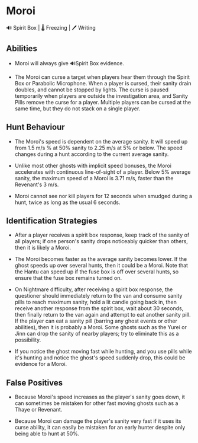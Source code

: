 # Moroi

🔊 Spirit Box | 🌡️ Freezing | 🖊️ Writing

## Abilities

* Moroi will always give 🔊Spirit Box evidence. 

* The Moroi can curse a target when players hear them through the Spirit Box or Parabolic Microphone. When a player is cursed, their sanity drain doubles, and cannot be stopped by lights. The curse is paused temporarily when players are outside the investigation area, and Sanity Pills remove the curse for a player. Multiple players can be cursed at the same time, but they do not stack on a single player.

## Hunt Behaviour

* The Moroi's speed is dependent on the average sanity. It will speed up from 1.5 m/s % at 50% sanity to 2.25 m/s at 5% or below. The speed changes during a hunt according to the current average sanity. 

* Unlike most other ghosts with implicit speed bonuses, the Moroi accelerates with continuous line-of-sight of a player. Below 5% average sanity, the maximum speed of a Moroi is 3.71 m/s, faster than the Revenant's 3 m/s.

* Moroi cannot see nor kill players for 12 seconds when smudged during a hunt, twice as long as the usual 6 seconds.

## Identification Strategies

* After a player receives a spirit box response, keep track of the sanity of all players; if one person's sanity drops noticeably quicker than others, then it is likely a Moroi.

* The Moroi becomes faster as the average sanity becomes lower. If the ghost speeds up over several hunts, then it could be a Moroi. Note that the Hantu can speed up if the fuse box is off over several hunts, so ensure that the fuse box remains turned on.

* On Nightmare difficulty, after receiving a spirit box response, the questioner should immediately return to the van and consume sanity pills to reach maximum sanity, hold a lit candle going back in, then receive another response from the spirit box, wait about 30 seconds, then finally return to the van again and attempt to eat another sanity pill. If the player can eat a sanity pill (barring any ghost events or other abilities), then it is probably a Moroi. Some ghosts such as the Yurei or Jinn can drop the sanity of nearby players; try to eliminate this as a possibility.

* If you notice the ghost moving fast while hunting, and you use pills while it's hunting and notice the ghost's speed suddenly drop, this could be evidence for a Moroi. 

## False Positives

* Because Moroi's speed increases as the player's sanity goes down, it can sometimes be mistaken for other fast moving ghosts such as a Thaye or Revenant.

* Because Moroi can damage the player's sanity very fast if it uses its curse ability, it can easily be mistaken for an early hunter despite only being able to hunt at 50%. 
